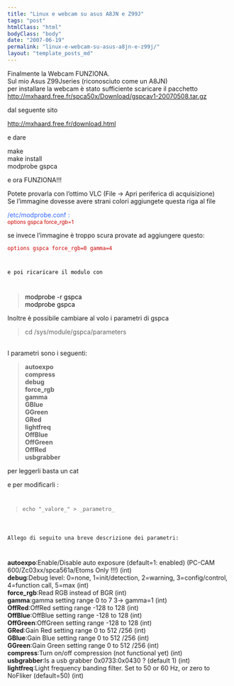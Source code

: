```yaml
---
title: "Linux e webcam su asus A8JN e Z99J"
tags: "post"
htmlClass: "html"
bodyClass: "body"
date: "2007-06-19"
permalink: "linux-e-webcam-su-asus-a8jn-e-z99j/"
layout: "template_posts_md"
---
```

<p>Finalmente la Webcam FUNZIONA.<br />Sul mio Asus Z99Jseries (riconosciuto come un A8JN)<br />per installare la webcam è stato sufficiente scaricare il pacchetto<br /><a href="http://mxhaard.free.fr/spca50x/Download/gspcav1-20070508.tar.gz">http://mxhaard.free.fr/spca50x/Download/gspcav1-20070508.tar.gz</a></p>
<p>dal seguente sito</p>
<p><a href="http://mxhaard.free.fr/download.html">http://mxhaard.free.fr/download.html</a></p>
<p>e dare</p>
<p>make<br />make install<br />modprobe gspca</p>
<p>e ora FUNZIONA!!!</p>
<p>Potete provarla con l&#8217;ottimo VLC (File -> Apri periferica di acquisizione)<br />Se l&#8217;immagine dovesse avere strani colori aggiungete questa riga al file</p>
<p><span style="color: rgb(51, 102, 255);">/etc/modprobe.conf :</span><br /><span style="color:#000080;"><span style="font-size: 11pt;font-size:85%;" ><span style="color: rgb(204, 0, 0);">options gspca force_rgb=1</span></span></span><span style="color: rgb(204, 0, 0);"></p>
<p></span>se invece l&#8217;immagine è troppo scura provate ad aggiungere questo:</p>
<p><span style="font-size:100%;"><code style="color: rgb(204, 0, 0);">options gspca force_rgb=0 gamma=4</p>
<p><span style="color: rgb(0, 0, 0);">e poi ricaricare il modulo con</span></p>
<p></code></span></p>
<blockquote style="color: rgb(0, 0, 0);"><p><span style="font-size:100%;">modprobe -r gspca<br />modprobe gspca</span></p></blockquote>
<p>Inoltre è possibile cambiare al volo i parametri di gspca</p>
<p><span style="font-weight: bold;"></p>
<blockquote><p>cd /sys/module/gspca/parameters</p></blockquote>
<p></span><br />I parametri sono i seguenti:</p>
<blockquote><p><span style="font-weight: bold;">autoexpo</span><br /><span style="font-weight: bold;">compress</span><br /><span style="font-weight: bold;">debug</span><br /><span style="font-weight: bold;">force_rgb</span><br /><span style="font-weight: bold;">gamma</span><br /><span style="font-weight: bold;">GBlue</span><br /><span style="font-weight: bold;">GGreen</span><br /><span style="font-weight: bold;">GRed</span><br /><span style="font-weight: bold;">lightfreq</span><br /><span style="font-weight: bold;">OffBlue</span><br /><span style="font-weight: bold;">OffGreen</span><br /><span style="font-weight: bold;">OffRed</span><br /><span style="font-weight: bold;">usbgrabber</span></p></blockquote>
<p>per leggerli basta un cat</p>
<p>e per modificarli :</p>
<p><code><span style="font-weight: bold;"></p>
<blockquote><p>echo "_valore_" > _parametro_ </p></blockquote>
<p></span><br />Allego di seguito una breve descrizione dei parametri:</p>
<p></code><span style="font-weight: bold;">autoexpo</span>:Enable/Disable auto exposure (default=1: enabled) (PC-CAM 600/Zc03xx/spca561a/Etoms Only !!!) (int)<br /><span style="font-weight: bold;">debug</span>:Debug level: 0=none, 1=init/detection, 2=warning, 3=config/control, 4=function call, 5=max (int)<br /><span style="font-weight: bold;">force_rgb</span>:Read RGB instead of BGR (int)<br /><span style="font-weight: bold;">gamma</span>:gamma setting range 0 to 7 3-> gamma=1 (int)<br /><span style="font-weight: bold;">OffRed</span>:OffRed setting range -128 to 128 (int)<br /><span style="font-weight: bold;">OffBlue</span>:OffBlue setting range -128 to 128 (int)<br /><span style="font-weight: bold;">OffGreen</span>:OffGreen setting range -128 to 128 (int)<br /><span style="font-weight: bold;">GRed</span>:Gain Red setting range 0 to 512 /256  (int)<br /><span style="font-weight: bold;">GBlue</span>:Gain Blue setting range 0 to 512 /256  (int)<br /><span style="font-weight: bold;">GGreen</span>:Gain Green setting range 0 to 512 /256  (int)<br /><span style="font-weight: bold;">compress</span>:Turn on/off compression (not functional yet) (int)<br /><span style="font-weight: bold;">usbgrabber</span>:Is a usb grabber 0x0733:0x0430 ? (default 1)  (int)<br /><span style="font-weight: bold;">lightfreq</span>:Light frequency banding filter. Set to 50 or 60 Hz, or zero to NoFliker (default=50) (int)</p>
